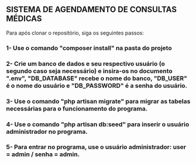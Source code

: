 <H2> SISTEMA DE AGENDAMENTO DE CONSULTAS MÉDICAS </H2>
<p> Para após clonar o repositório, siga os seguintes passos: </p>

<h3> 1- Use o comando "composer install" na pasta do projeto</h3>
<h3> 2- Crie um banco de dados e seu respectivo usuário (o segundo caso seja necessário) e insira-os no documento ".env", "DB_DATABASE" recebe o nome do banco, "DB_USER" é o nome do usuário e "DB_PASSWORD" é a senha do usuário. </h3>
<h3> 3- Use o comando "php artisan migrate" para migrar as tabelas necessárias para o funcionamento do programa. </h3>
<h3> 4- Use o comando "php artisan db:seed" para inserir o usuário administrador no programa. </h3>
<h3> 5- Para entrar no programa, use o usuário administrador: user = admin / senha = admin.</h3>
